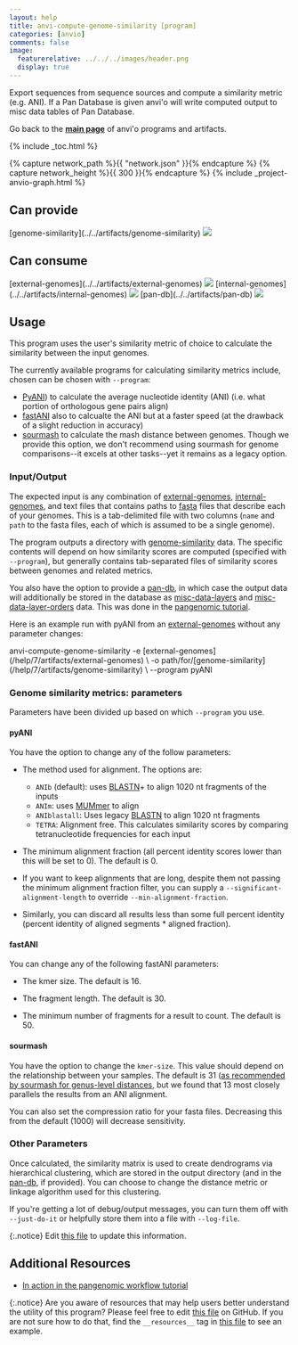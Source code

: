 ```yaml
---
layout: help
title: anvi-compute-genome-similarity [program]
categories: [anvio]
comments: false
image:
  featurerelative: ../../../images/header.png
  display: true
---
```


Export sequences from sequence sources and compute a similarity metric (e.g. ANI). If a Pan Database is given anvi&#x27;o will write computed output to misc data tables of Pan Database.

Go back to the **[main page](../../)** of anvi'o programs and artifacts.


{% include _toc.html %}
<div id="svg" class="subnetwork"></div>
{% capture network_path %}{{ "network.json" }}{% endcapture %}
{% capture network_height %}{{ 300 }}{% endcapture %}
{% include _project-anvio-graph.html %}


## Can provide

<p style="text-align: left" markdown="1"><span class="artifact-p">[genome-similarity](../../artifacts/genome-similarity) <img src="../../images/icons/CONCEPT.png" class="artifact-icon-mini" /></span></p>

## Can consume

<p style="text-align: left" markdown="1"><span class="artifact-r">[external-genomes](../../artifacts/external-genomes) <img src="../../images/icons/TXT.png" class="artifact-icon-mini" /></span> <span class="artifact-r">[internal-genomes](../../artifacts/internal-genomes) <img src="../../images/icons/TXT.png" class="artifact-icon-mini" /></span> <span class="artifact-r">[pan-db](../../artifacts/pan-db) <img src="../../images/icons/DB.png" class="artifact-icon-mini" /></span></p>

## Usage



This program uses the user's similarity metric of choice to calculate the similarity between the input genomes.

The currently available programs for calculating similarity metrics include, chosen can be chosen with `--program`:
- [PyANI](https://github.com/widdowquinn/pyani)) to calculate the average nucleotide identity (ANI) (i.e. what portion of orthologous gene pairs align)
- [fastANI](https://github.com/ParBLiSS/FastANI) also to calcualte the ANI but at a faster speed (at the drawback of a slight reduction in accuracy)
- [sourmash](https://sourmash.readthedocs.io/en/latest/) to calculate the mash distance between genomes.  Though we provide this option, we don't recommend using sourmash for genome comparisons--it excels at other tasks--yet it remains as a legacy option.

### Input/Output

The expected input is any combination of <span class="artifact-n">[external-genomes](/help/7/artifacts/external-genomes)</span>, <span class="artifact-n">[internal-genomes](/help/7/artifacts/internal-genomes)</span>, and text files that contains paths to <span class="artifact-n">[fasta](/help/7/artifacts/fasta)</span> files that describe each of your genomes. This is a tab-delimited file with two columns (`name` and `path` to the fasta files, each of which is assumed to be a single genome).


The program outputs a directory with <span class="artifact-n">[genome-similarity](/help/7/artifacts/genome-similarity)</span> data. The specific contents will depend on how similarity scores are computed (specified with `--program`), but generally contains tab-separated files of similarity scores between genomes and related metrics.


You also have the option to provide a <span class="artifact-n">[pan-db](/help/7/artifacts/pan-db)</span>, in which case the output data will additionally be stored in the database as <span class="artifact-n">[misc-data-layers](/help/7/artifacts/misc-data-layers)</span> and <span class="artifact-n">[misc-data-layer-orders](/help/7/artifacts/misc-data-layer-orders)</span> data. This was done in the [pangenomic tutorial](http://merenlab.org/2016/11/08/pangenomics-v2/#computing-the-average-nucleotide-identity-for-genomes-and-other-genome-similarity-metrics-too).  

Here is an example run with pyANI from an <span class="artifact-n">[external-genomes](/help/7/artifacts/external-genomes)</span> without any parameter changes: 

<div class="codeblock" markdown="1">
anvi&#45;compute&#45;genome&#45;similarity &#45;e <span class="artifact&#45;n">[external&#45;genomes](/help/7/artifacts/external&#45;genomes)</span> \
                               &#45;o path/for/<span class="artifact&#45;n">[genome&#45;similarity](/help/7/artifacts/genome&#45;similarity)</span> \
                               &#45;&#45;program pyANI
</div>

### Genome similarity metrics: parameters

Parameters have been divided up based on which `--program` you use.

#### pyANI

You have the option to change any of the follow parameters:

- The method used for alignment. The options are:
    - `ANIb` (default): uses [BLASTN](https://blast.ncbi.nlm.nih.gov/Blast.cgi?PROGRAM=blastn&PAGE_TYPE=BlastSearch&LINK_LOC=blasthome)+ to align 1020 nt fragments of the inputs
    - `ANIm`: uses [MUMmer](http://mummer.sourceforge.net/) to align
    - `ANIblastall`: Uses legacy [BLASTN](https://blast.ncbi.nlm.nih.gov/Blast.cgi?PROGRAM=blastn&PAGE_TYPE=BlastSearch&LINK_LOC=blasthome) to align 1020 nt fragments
    - `TETRA`: Alignment free. This calculates similarity scores by comparing tetranucleotide frequencies for each input

- The minimum alignment fraction (all percent identity scores lower than this will be set to 0). The default is 0.


- If you want to keep alignments that are long, despite them not passing the minimum alignment fraction filter, you can supply a `--significant-alignment-length` to override `--min-alignment-fraction`.


- Similarly, you can discard all results less than some full percent identity (percent identity of aligned segments * aligned fraction).


#### fastANI

You can change any of the following fastANI parameters:

* The kmer size. The default is 16.

* The fragment length. The default is 30.

* The minimum number of fragments for a result to count. The default is 50.

#### sourmash

You have the option to change the `kmer-size`. This value should depend on the relationship between your samples. The default is 31 ([as recommended by sourmash for genus-level distances](https://sourmash.readthedocs.io/en/latest/using-sourmash-a-guide.html), but we found that 13 most closely parallels the results from an ANI alignment.  

You can also set the compression ratio for your fasta files. Decreasing this from the default (1000) will decrease sensitivity.  

### Other Parameters 

Once calculated, the similarity matrix is used to create dendrograms via hierarchical clustering, which are stored in the output directory (and in the <span class="artifact-n">[pan-db](/help/7/artifacts/pan-db)</span>, if provided). You can choose to change the distance metric or linkage algorithm used for this clustering.


If you're getting a lot of debug/output messages, you can turn them off with `--just-do-it` or helpfully store them into a file with `--log-file`.





{:.notice}
Edit [this file](https://github.com/merenlab/anvio/tree/master/anvio/docs/programs/anvi-compute-genome-similarity.md) to update this information.


## Additional Resources


* [In action in the pangenomic workflow tutorial](http://merenlab.org/2016/11/08/pangenomics-v2/#computing-the-average-nucleotide-identity-for-genomes-and-other-genome-similarity-metrics-too)


{:.notice}
Are you aware of resources that may help users better understand the utility of this program? Please feel free to edit [this file](https://github.com/merenlab/anvio/tree/master/bin/anvi-compute-genome-similarity) on GitHub. If you are not sure how to do that, find the `__resources__` tag in [this file](https://github.com/merenlab/anvio/blob/master/bin/anvi-interactive) to see an example.
